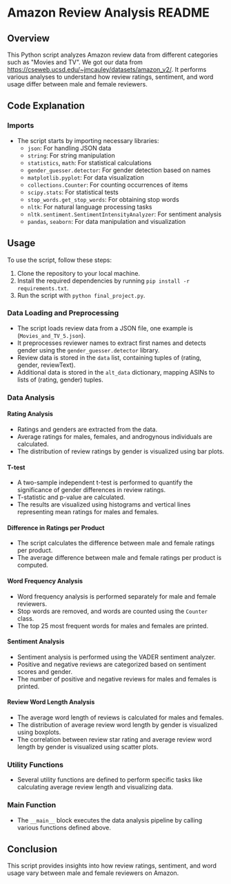 # Amazon Review Analysis README

## Overview

This Python script analyzes Amazon review data from different categories such as "Movies and TV". We got our data from https://cseweb.ucsd.edu/~jmcauley/datasets/amazon_v2/. It performs various analyses to understand how review ratings, sentiment, and word usage differ between male and female reviewers.

## Code Explanation

### Imports

- The script starts by importing necessary libraries:
  - `json`: For handling JSON data
  - `string`: For string manipulation
  - `statistics`, `math`: For statistical calculations
  - `gender_guesser.detector`: For gender detection based on names
  - `matplotlib.pyplot`: For data visualization
  - `collections.Counter`: For counting occurrences of items
  - `scipy.stats`: For statistical tests
  - `stop_words.get_stop_words`: For obtaining stop words
  - `nltk`: For natural language processing tasks
  - `nltk.sentiment.SentimentIntensityAnalyzer`: For sentiment analysis
  - `pandas`, `seaborn`: For data manipulation and visualization

## Usage

To use the script, follow these steps:

1. Clone the repository to your local machine.
2. Install the required dependencies by running `pip install -r requirements.txt`.
3. Run the script with `python final_project.py`.

### Data Loading and Preprocessing

- The script loads review data from a JSON file, one example is (`Movies_and_TV_5.json`).
- It preprocesses reviewer names to extract first names and detects gender using the `gender_guesser.detector` library.
- Review data is stored in the `data` list, containing tuples of (rating, gender, reviewText).
- Additional data is stored in the `alt_data` dictionary, mapping ASINs to lists of (rating, gender) tuples.

### Data Analysis

#### Rating Analysis

- Ratings and genders are extracted from the data.
- Average ratings for males, females, and androgynous individuals are calculated.
- The distribution of review ratings by gender is visualized using bar plots.

#### T-test

- A two-sample independent t-test is performed to quantify the significance of gender differences in review ratings.
- T-statistic and p-value are calculated.
- The results are visualized using histograms and vertical lines representing mean ratings for males and females.

#### Difference in Ratings per Product

- The script calculates the difference between male and female ratings per product.
- The average difference between male and female ratings per product is computed.

#### Word Frequency Analysis

- Word frequency analysis is performed separately for male and female reviewers.
- Stop words are removed, and words are counted using the `Counter` class.
- The top 25 most frequent words for males and females are printed.

#### Sentiment Analysis

- Sentiment analysis is performed using the VADER sentiment analyzer.
- Positive and negative reviews are categorized based on sentiment scores and gender.
- The number of positive and negative reviews for males and females is printed.

#### Review Word Length Analysis

- The average word length of reviews is calculated for males and females.
- The distribution of average review word length by gender is visualized using boxplots.
- The correlation between review star rating and average review word length by gender is visualized using scatter plots.

### Utility Functions

- Several utility functions are defined to perform specific tasks like calculating average review length and visualizing data.

### Main Function

- The `__main__` block executes the data analysis pipeline by calling various functions defined above.

## Conclusion

This script provides insights into how review ratings, sentiment, and word usage vary between male and female reviewers on Amazon. 
